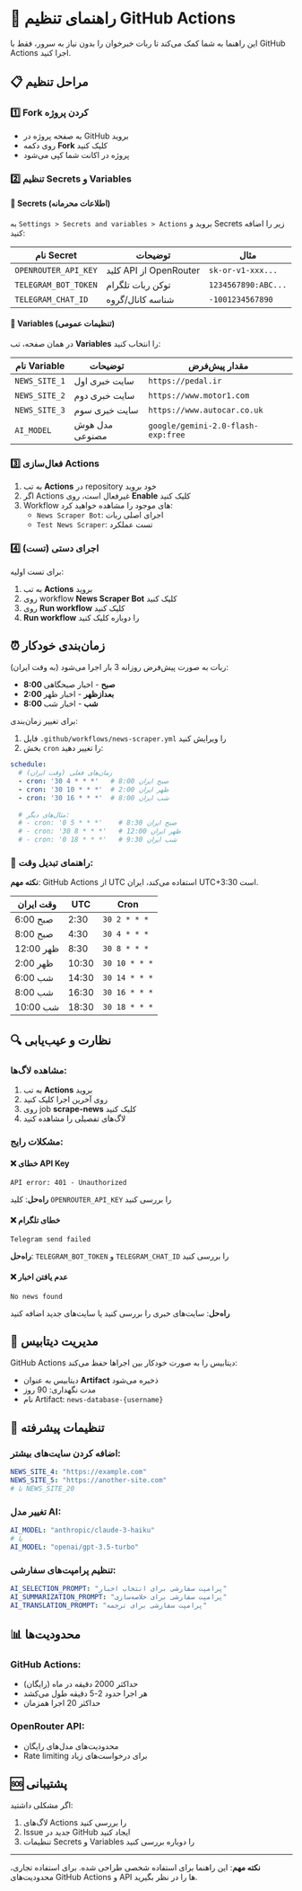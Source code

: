 # 🚀 راهنمای تنظیم GitHub Actions

این راهنما به شما کمک می‌کند تا ربات خبرخوان را بدون نیاز به سرور، فقط با GitHub Actions اجرا کنید.

## 📋 مراحل تنظیم

### 1️⃣ Fork کردن پروژه
- به صفحه پروژه در GitHub بروید
- روی دکمه **Fork** کلیک کنید
- پروژه در اکانت شما کپی می‌شود

### 2️⃣ تنظیم Secrets و Variables

#### 🔐 Secrets (اطلاعات محرمانه)
به `Settings > Secrets and variables > Actions` بروید و Secrets زیر را اضافه کنید:

| نام Secret | توضیحات | مثال |
|------------|---------|------|
| `OPENROUTER_API_KEY` | کلید API از OpenRouter | `sk-or-v1-xxx...` |
| `TELEGRAM_BOT_TOKEN` | توکن ربات تلگرام | `1234567890:ABC...` |
| `TELEGRAM_CHAT_ID` | شناسه کانال/گروه | `-1001234567890` |

#### 🔧 Variables (تنظیمات عمومی)
در همان صفحه، تب **Variables** را انتخاب کنید:

| نام Variable | توضیحات | مقدار پیش‌فرض |
|-------------|---------|---------------|
| `NEWS_SITE_1` | سایت خبری اول | `https://pedal.ir` |
| `NEWS_SITE_2` | سایت خبری دوم | `https://www.motor1.com` |
| `NEWS_SITE_3` | سایت خبری سوم | `https://www.autocar.co.uk` |
| `AI_MODEL` | مدل هوش مصنوعی | `google/gemini-2.0-flash-exp:free` |

### 3️⃣ فعال‌سازی Actions

1. به تب **Actions** در repository خود بروید
2. اگر Actions غیرفعال است، روی **Enable** کلیک کنید
3. Workflow های موجود را مشاهده خواهید کرد:
   - `News Scraper Bot`: اجرای اصلی ربات
   - `Test News Scraper`: تست عملکرد

### 4️⃣ اجرای دستی (تست)

برای تست اولیه:
1. به تب **Actions** بروید
2. روی workflow **News Scraper Bot** کلیک کنید
3. روی **Run workflow** کلیک کنید
4. **Run workflow** را دوباره کلیک کنید

## ⏰ زمان‌بندی خودکار

ربات به صورت پیش‌فرض روزانه 3 بار اجرا می‌شود (به وقت ایران):
- **8:00 صبح** - اخبار صبحگاهی
- **2:00 بعدازظهر** - اخبار ظهر
- **8:00 شب** - اخبار شب

برای تغییر زمان‌بندی:

1. فایل `.github/workflows/news-scraper.yml` را ویرایش کنید
2. بخش `cron` را تغییر دهید:

```yaml
schedule:
  # زمان‌های فعلی (وقت ایران)
  - cron: '30 4 * * *'   # 8:00 صبح ایران
  - cron: '30 10 * * *'  # 2:00 ظهر ایران  
  - cron: '30 16 * * *'  # 8:00 شب ایران
  
  # مثال‌های دیگر:
  # - cron: '0 5 * * *'    # 8:30 صبح ایران
  # - cron: '30 8 * * *'   # 12:00 ظهر ایران
  # - cron: '0 18 * * *'   # 9:30 شب ایران
```

### 📅 راهنمای تبدیل وقت:
**نکته مهم**: GitHub Actions از UTC استفاده می‌کند، ایران UTC+3:30 است.

| وقت ایران | UTC | Cron |
|-----------|-----|------|
| 6:00 صبح | 2:30 | `30 2 * * *` |
| 8:00 صبح | 4:30 | `30 4 * * *` |
| 12:00 ظهر | 8:30 | `30 8 * * *` |
| 2:00 ظهر | 10:30 | `30 10 * * *` |
| 6:00 شب | 14:30 | `30 14 * * *` |
| 8:00 شب | 16:30 | `30 16 * * *` |
| 10:00 شب | 18:30 | `30 18 * * *` |

## 🔍 نظارت و عیب‌یابی

### مشاهده لاگ‌ها:
1. به تب **Actions** بروید
2. روی آخرین اجرا کلیک کنید
3. روی job **scrape-news** کلیک کنید
4. لاگ‌های تفصیلی را مشاهده کنید

### مشکلات رایج:

#### ❌ خطای API Key
```
API error: 401 - Unauthorized
```
**راه‌حل**: کلید `OPENROUTER_API_KEY` را بررسی کنید

#### ❌ خطای تلگرام
```
Telegram send failed
```
**راه‌حل**: `TELEGRAM_BOT_TOKEN` و `TELEGRAM_CHAT_ID` را بررسی کنید

#### ❌ عدم یافتن اخبار
```
No news found
```
**راه‌حل**: سایت‌های خبری را بررسی کنید یا سایت‌های جدید اضافه کنید

## 💾 مدیریت دیتابیس

GitHub Actions دیتابیس را به صورت خودکار بین اجراها حفظ می‌کند:
- دیتابیس به عنوان **Artifact** ذخیره می‌شود
- مدت نگهداری: 90 روز
- نام Artifact: `news-database-{username}`

## 🔧 تنظیمات پیشرفته

### اضافه کردن سایت‌های بیشتر:
```yaml
NEWS_SITE_4: "https://example.com"
NEWS_SITE_5: "https://another-site.com"
# تا NEWS_SITE_20
```

### تغییر مدل AI:
```yaml
AI_MODEL: "anthropic/claude-3-haiku"
# یا
AI_MODEL: "openai/gpt-3.5-turbo"
```

### تنظیم پرامپت‌های سفارشی:
```yaml
AI_SELECTION_PROMPT: "پرامپت سفارشی برای انتخاب اخبار"
AI_SUMMARIZATION_PROMPT: "پرامپت سفارشی برای خلاصه‌سازی"
AI_TRANSLATION_PROMPT: "پرامپت سفارشی برای ترجمه"
```

## 📊 محدودیت‌ها

### GitHub Actions:
- حداکثر 2000 دقیقه در ماه (رایگان)
- هر اجرا حدود 2-5 دقیقه طول می‌کشد
- حداکثر 20 اجرا همزمان

### OpenRouter API:
- محدودیت‌های مدل‌های رایگان
- Rate limiting برای درخواست‌های زیاد

## 🆘 پشتیبانی

اگر مشکلی داشتید:
1. لاگ‌های Actions را بررسی کنید
2. Issue جدید در GitHub ایجاد کنید
3. تنظیمات Secrets و Variables را دوباره بررسی کنید

---

**نکته مهم**: این راهنما برای استفاده شخصی طراحی شده. برای استفاده تجاری، محدودیت‌های GitHub Actions و API ها را در نظر بگیرید.